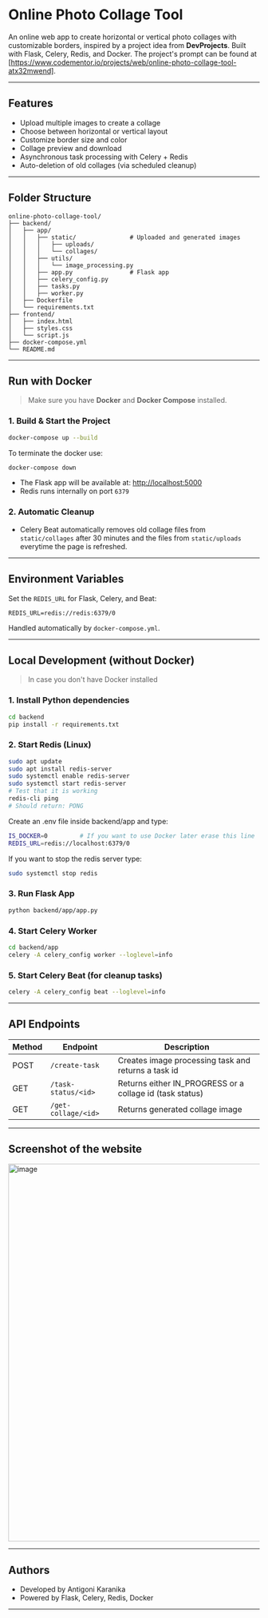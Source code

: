 # Online Photo Collage Tool

An online web app to create horizontal or vertical photo collages with customizable borders, inspired by a project idea from **DevProjects**. Built with Flask, Celery, Redis, and Docker. The project's prompt can be found at [https://www.codementor.io/projects/web/online-photo-collage-tool-atx32mwend].

---

## Features

- Upload multiple images to create a collage
- Choose between horizontal or vertical layout
- Customize border size and color
- Collage preview and download
- Asynchronous task processing with Celery + Redis
- Auto-deletion of old collages (via scheduled cleanup)

---

## Folder Structure

```
online-photo-collage-tool/
├── backend/
│   ├── app/
│   │   ├── static/               # Uploaded and generated images
│   │   │   ├── uploads/
│   │   │   └── collages/
│   │   ├── utils/
│   │   │   └── image_processing.py
│   │   ├── app.py                # Flask app
│   │   ├── celery_config.py
│   │   ├── tasks.py
│   │   ├── worker.py
│   ├── Dockerfile
│   └── requirements.txt
├── frontend/
│   ├── index.html
│   ├── styles.css
│   └── script.js
├── docker-compose.yml
└── README.md
```

---

## Run with Docker

> Make sure you have **Docker** and **Docker Compose** installed.

### 1. Build & Start the Project

```bash
docker-compose up --build
```
To terminate the docker use:

```bash
docker-compose down
```

- The Flask app will be available at: [http://localhost:5000](http://localhost:5000)
- Redis runs internally on port `6379`

### 2. Automatic Cleanup

- Celery Beat automatically removes old collage files from `static/collages` after 30 minutes and the files from `static/uploads` everytime the page is refreshed.

---

## Environment Variables

Set the `REDIS_URL` for Flask, Celery, and Beat:

```env
REDIS_URL=redis://redis:6379/0
```

Handled automatically by `docker-compose.yml`.

---

## Local Development (without Docker)

> In case you don't have Docker installed

### 1. Install Python dependencies

```bash
cd backend
pip install -r requirements.txt
```

### 2. Start Redis (Linux)

```bash
sudo apt update
sudo apt install redis-server
sudo systemctl enable redis-server
sudo systemctl start redis-server
# Test that it is working
redis-cli ping
# Should return: PONG
```
Create an .env file inside backend/app and type:

```bash
IS_DOCKER=0         # If you want to use Docker later erase this line
REDIS_URL=redis://localhost:6379/0
```

If you want to stop the redis server type:

```bash
sudo systemctl stop redis
```

### 3. Run Flask App

```bash
python backend/app/app.py
```

### 4. Start Celery Worker

```bash
cd backend/app
celery -A celery_config worker --loglevel=info
```

### 5. Start Celery Beat (for cleanup tasks)

```bash
celery -A celery_config beat --loglevel=info
```

---

## API Endpoints

| Method | Endpoint             | Description                                              |
|--------|----------------------|----------------------------------------------------------|
| POST   | `/create-task`       | Creates image processing task and returns a task id      |
| GET    | `/task-status/<id>`  | Returns either IN_PROGRESS or a collage id (task status) |
| GET    | `/get-collage/<id>`  | Returns generated collage image                          |

---

## Screenshot of the website

<img width="1545" height="756" alt="image" src="https://github.com/user-attachments/assets/3d15ec93-7c5d-4447-ae59-a03d9ca28ff6" />


---

## Authors

- Developed by Antigoni Karanika
- Powered by Flask, Celery, Redis, Docker

---
